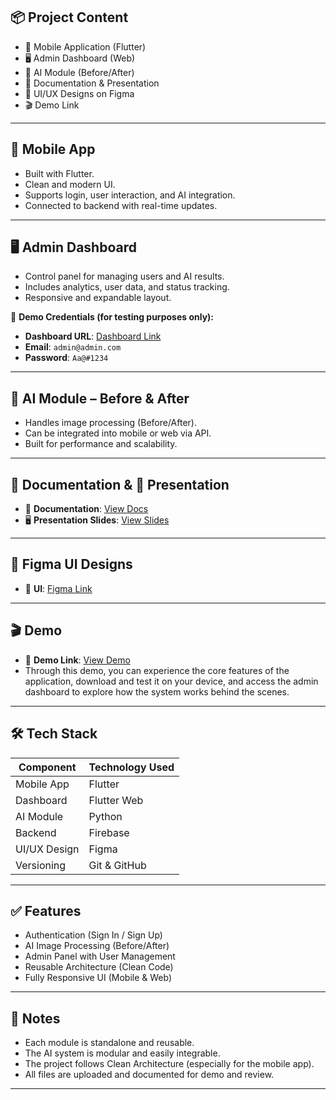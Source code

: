
## 📦 Project Content

- 📱 Mobile Application (Flutter)
- 🖥️ Admin Dashboard (Web)
- 🤖 AI Module (Before/After)
- 📄 Documentation & Presentation
- 🎨 UI/UX Designs on Figma
- 🎬  Demo Link

---

## 📱 Mobile App

- Built with Flutter.
- Clean and modern UI.
- Supports login, user interaction, and AI integration.
- Connected to backend with real-time updates.

---

## 🖥️ Admin Dashboard

- Control panel for managing users and AI results.
- Includes analytics, user data, and status tracking.
- Responsive and expandable layout.

🔐 **Demo Credentials (for testing purposes only):**

- **Dashboard URL**: [Dashboard Link](https://yourseatgraduationprojec-19068.web.app/)
- **Email**: `admin@admin.com`  
- **Password**: `Aa@#1234`

---

## 🤖 AI Module – Before & After

- Handles image processing (Before/After).
- Can be integrated into mobile or web via API.
- Built for performance and scalability.

---

## 📄 Documentation & 🎤 Presentation

- 📘 **Documentation**: [View Docs](https://link-to-your-documentation.com)  
- 🖥️ **Presentation Slides**: [View Slides](https://link-to-your-presentation.com)

---

## 🎨 Figma UI Designs

- 📱 **UI**: [Figma Link](https://www.figma.com/design/WXfXG0YEirn5BJqbv0vhAk/YourSeat?node-id=0-1&p=f&t=N1FiAUMf3srLmyU6-0&fuid=1416546252761842597)


---

## 🎬  Demo

- 🔗 **Demo Link**: [View  Demo](https://68497e74fed24f00084e58cf--delightful-flan-f3f749.netlify.app/)
- Through this demo, you can experience the core features of the application, download and test it on your device, and access the admin dashboard to explore how the system works behind the scenes.



---

## 🛠️ Tech Stack

| Component     | Technology Used                     |
|---------------|-------------------------------------|
| Mobile App    | Flutter                             |
| Dashboard     | Flutter Web                         |
| AI Module     | Python                              |       
| Backend       | Firebase                            |
| UI/UX Design  | Figma                               |
| Versioning    | Git & GitHub                        |

---

## ✅ Features

- Authentication (Sign In / Sign Up)
- AI Image Processing (Before/After)
- Admin Panel with User Management
- Reusable Architecture (Clean Code)
- Fully Responsive UI (Mobile & Web)

---




## 📌 Notes

- Each module is standalone and reusable.
- The AI system is modular and easily integrable.
- The project follows Clean Architecture (especially for the mobile app).
- All files are uploaded and documented for demo and review.

---
